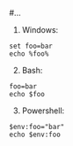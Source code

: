 #...

1. Windows:
```
set foo=bar
echo %foo%
```
2. Bash:
```
foo=bar
echo $foo
```
3. Powershell:
```
$env:foo="bar"
echo $env:foo
```
